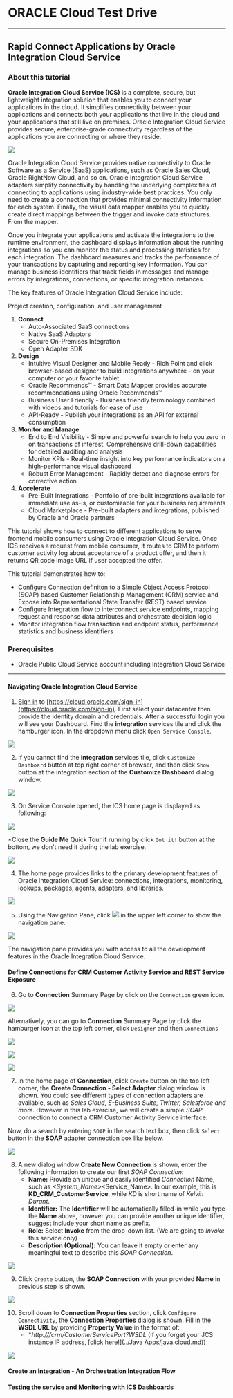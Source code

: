 # ORACLE Cloud Test Drive #
-----
## Rapid Connect Applications by Oracle Integration Cloud Service ##

### About this tutorial ###
**Oracle Integration Cloud Service (ICS)** is a complete, secure, but lightweight integration solution that enables you to connect your applications in the cloud. It simplifies connectivity between your applications and connects both your applications that live in the cloud and your applications that still live on premises. Oracle Integration Cloud Service provides secure, enterprise-grade connectivity regardless of the applications you are connecting or where they reside.

![](images/00/00.ics.png)

Oracle Integration Cloud Service provides native connectivity to Oracle Software as a Service (SaaS) applications, such as Oracle Sales Cloud, Oracle RightNow Cloud, and so on. Oracle Integration Cloud Service adapters simplify connectivity by handling the underlying complexities of connecting to applications using industry-wide best practices. You only need to create a connection that provides minimal connectivity information for each system. Finally, the visual data mapper enables you to quickly create direct mappings between the trigger and invoke data structures. From the mapper.

Once you integrate your applications and activate the integrations to the runtime environment, the dashboard displays information about the running integrations so you can monitor the status and processing statistics for each integration. The dashboard measures and tracks the performance of your transactions by capturing and reporting key information. You can manage business identifiers that track fields in messages and manage errors by integrations, connections, or specific integration instances.

The key features of Oracle Integration Cloud Service include:

Project creation, configuration, and user management

1. **Connect**
    - Auto-Associated SaaS connections
	- Native SaaS Adaptors
	- Secure On-Premises Integration
	- Open Adapter SDK
2. **Design**
    - Intuitive Visual Designer and Mobile Ready - Rich Point and click browser-based designer to build integrations anywhere - on your computer or your favorite tablet
    - Oracle Recommends™ - Smart Data Mapper provides accurate recommendations using Oracle Recommends™
    - Business User Friendly - Business friendly terminology combined with videos and tutorials for ease of use
    - API-Ready - Publish your integrations as an API for external consumption
3. **Monitor and Manage**
    - End to End Visibility - Simple and powerful search to help you zero in on transactions of interest. Comprehensive drill-down capabilities for detailed auditing and analysis
    - Monitor KPIs - Real-time insight into key performance indicators on a high-performance visual dashboard
    - Robust Error Management - Rapidly detect and diagnose errors for corrective action
4. **Accelerate**
    - Pre-Built Integrations - Portfolio of pre-built integrations available for immediate use as-is, or customizable for your business requirements
    - Cloud Marketplace - Pre-built adapters and integrations, published by Oracle and Oracle partners

This tutorial shows how to connect to different applications to serve frontend mobile consumers using Oracle Integration Cloud Service. Once ICS receives a request from mobile consumer, it routes to CRM to perform customer activity log about acceptance of a product offer, and then it returns QR code image URL if user accepted the offer.

This tutorial demonstrates how to:

- Configure Connection definiton to a Simple Object Access Protocol (SOAP) based Customer Relationship Management (CRM) service and Expose into Representational State Transfer (REST) based service
- Configure Integration flow to interconnect service endpoints, mapping request and response data attributes and orchestrate decision logic
- Monitor integration flow transaction and endpoint status, performance statistics and business identifiers

### Prerequisites ###

- Oracle Public Cloud Service account including Integration Cloud Service

----

#### Navigating Oracle Integration Cloud Service ####

1. [Sign in](sign.in.to.oracle.cloud.md) to [https://cloud.oracle.com/sign-in](https://cloud.oracle.com/sign-in). First select your datacenter then provide the identity domain and credentials. After a successful login you will see your Dashboard. Find the **integration** services tile and click the hamburger icon. In the dropdown menu click `Open Service Console`.

![](images/00/01.dashboard.png)

2. If you cannot find the **integration** services tile, click `Customize Dashboard` button at top right corner of browser, and then click `Show` button at the integration section of the **Customize Dashboard** dialog window.

![](images/00/02.dashboard.png)

3. On Service Console opened, the ICS home page is displayed as following:

![](images/00/03.home.png)

  \*Close the **Guide Me** Quick Tour if running by click `Got it!` button at the bottom, we don't need it during the lab exercise.

![](images/00/04.ics_overlays.png)

4. The home page provides links to the primary development features of Oracle Integration Cloud Service: connections, integrations, monitoring, lookups, packages, agents, adapters, and libraries.

![](images/00/05.ics_designer_portal.png)

5. Using the Navigation Pane, click ![](images/00/06.main_hamburger.png) in the upper left corner to show the navigation pane.

![](07.navigation_pane.png)

The navigation pane provides you with access to all the development features in the Oracle Integration Cloud Service.


#### Define Connections for CRM Customer Activity Service and REST Service Exposure ####

6. Go to **Connection** Summary Page by click on the `Connection` green icon.

![](images/00/08.home_conn.png)

Alternatively, you can go to **Connection** Summary Page by click the hamburger icon at the top left corner, click `Designer` and then `Connections`

![](images/00/09.home_hamburger.png)

![](images/00/10.home_hamburger_designer.png)

![](images/00/11.home_hamburger_connections.png)

7. In the home page of **Connection**, click `Create` button on the top left corner, the **Create Connection - Select Adapter** dialog window is shown.
You could see different types of connection adapters are available, such as *Sales Cloud, E-Business Suite, Twitter, Salesforce and more*. However in this lab exercise, we will create a simple *SOAP* connection to connect a CRM Customer Activity Service interface.

Now, do a search by entering `SOAP` in the search text box, then click `Select` button in the **SOAP** adapter connection box like below.

![](images/00/12.connection_create.png)

8. A new dialog window **Create New Connection** is shown, enter the following information to create our first *SOAP Connection*:
    - **Name:** Provide an unique and easily identified *Connection* Name, such as <Your Short Name>_<System_Name>_<Service_Name>. In our example, this is **KD_CRM_CustomerService**, while *KD* is short name of *Kelvin Durant*.
	- **Identifier:** The **Identifier** will be automatically filled-in while you type the **Name** above, however you can provide another unique identifier, suggest include your short name as prefix.
	- **Role:** Select **Invoke** from the drop-down list. (We are going to *Invoke* this service only)
	- **Description (Optional):** You can leave it empty or enter any meaningful text to describe this *SOAP Connection*.

![](images/00/13.connection_new.png)

9. Click `Create` button, the **SOAP Connection** with your provided **Name** in previous step is shown.

![](images/00/14.connection_initial.png)

10. Scroll down to **Connection Properties** section, click `Configure Connectivity`, the **Connection Properties** dialog is shown. Fill in the **WSDL URL** by providing **Property Value** in the format of:
    - **http://<Your Java Cloud Service Instance IP Address>/crm/CustomerServicePort?WSDL* (If you forget your JCS instance IP address, [click here!](../Java Apps/java.cloud.md))
	
![](images/00/15.connection_properties.png)


#### Create an Integration - An Orchestration Integration Flow ####



#### Testing the service and Monitoring with ICS Dashboards ####

